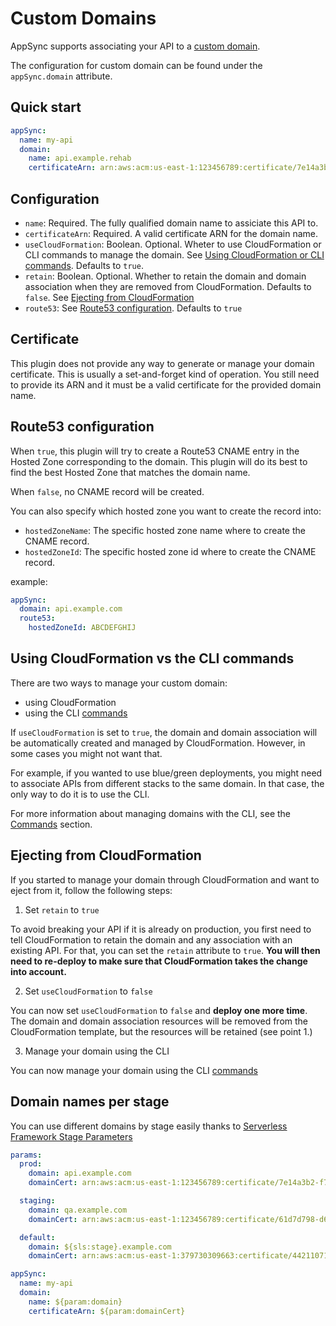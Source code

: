 # Custom Domains

AppSync supports associating your API to a [custom domain](https://aws.amazon.com/blogs/mobile/introducing-custom-domain-names-for-aws-appsync-apis/).

The configuration for custom domain can be found under the `appSync.domain` attribute.

## Quick start

```yaml
appSync:
  name: my-api
  domain:
    name: api.example.rehab
    certificateArn: arn:aws:acm:us-east-1:123456789:certificate/7e14a3b2-f7a5-4da5-8150-4a03ede7158c
```

## Configuration

- `name`: Required. The fully qualified domain name to assiciate this API to.
- `certificateArn`: Required. A valid certificate ARN for the domain name.
- `useCloudFormation`: Boolean. Optional. Wheter to use CloudFormation or CLI commands to manage the domain. See [Using CloudFormation or CLI commands](#using-cloudformation-vs-the-cli-commands). Defaults to `true`.
- `retain`: Boolean. Optional. Whether to retain the domain and domain association when they are removed from CloudFormation. Defaults to `false`. See [Ejecting from CloudFormation](#ejecting-from-cloudformation)
- `route53`: See [Route53 configuration](#route53-configuration). Defaults to `true`

## Certificate

This plugin does not provide any way to generate or manage your domain certificate. This is usually a set-and-forget kind of operation. You still need to provide its ARN and it must be a valid certificate for the provided domain name.

## Route53 configuration

When `true`, this plugin will try to create a Route53 CNAME entry in the Hosted Zone corresponding to the domain. This plugin will do its best to find the best Hosted Zone that matches the domain name.

When `false`, no CNAME record will be created.

You can also specify which hosted zone you want to create the record into:

- `hostedZoneName`: The specific hosted zone name where to create the CNAME record.
- `hostedZoneId`: The specific hosted zone id where to create the CNAME record.

example:

```yaml
appSync:
  domain: api.example.com
  route53:
    hostedZoneId: ABCDEFGHIJ
```

## Using CloudFormation vs the CLI commands

There are two ways to manage your custom domain:

- using CloudFormation
- using the CLI [commands](commands.md#domain)

If `useCloudFormation` is set to `true`, the domain and domain association will be automatically created and managed by CloudFormation. However, in some cases you might not want that.

For example, if you wanted to use blue/green deployments, you might need to associate APIs from different stacks to the same domain. In that case, the only way to do it is to use the CLI.

For more information about managing domains with the CLI, see the [Commands](commands.md#domain) section.

## Ejecting from CloudFormation

If you started to manage your domain through CloudFormation and want to eject from it, follow the following steps:

1. Set `retain` to `true`

To avoid breaking your API if it is already on production, you first need to tell CloudFormation to retain the domain and any association with an existing API. For that, you can set the `retain` attribute to `true`. **You will then need to re-deploy to make sure that CloudFormation takes the change into account.**

2. Set `useCloudFormation` to `false`

You can now set `useCloudFormation` to `false` and **deploy one more time**. The domain and domain association resources will be removed from the CloudFormation template, but the resources will be retained (see point 1.)

3. Manage your domain using the CLI

You can now manage your domain using the CLI [commands](commands.md#domain)

## Domain names per stage

You can use different domains by stage easily thanks to [Serverless Framework Stage Parameters](https://www.serverless.com/framework/docs/guides/parameters)

```yaml
params:
  prod:
    domain: api.example.com
    domainCert: arn:aws:acm:us-east-1:123456789:certificate/7e14a3b2-f7a5-4da5-8150-4a03ede7158c

  staging:
    domain: qa.example.com
    domainCert: arn:aws:acm:us-east-1:123456789:certificate/61d7d798-d656-4630-9ff9-d77a7d616dbe

  default:
    domain: ${sls:stage}.example.com
    domainCert: arn:aws:acm:us-east-1:379730309663:certificate/44211071-e102-4bf4-b7b0-06d0b78cd667

appSync:
  name: my-api
  domain:
    name: ${param:domain}
    certificateArn: ${param:domainCert}
```
